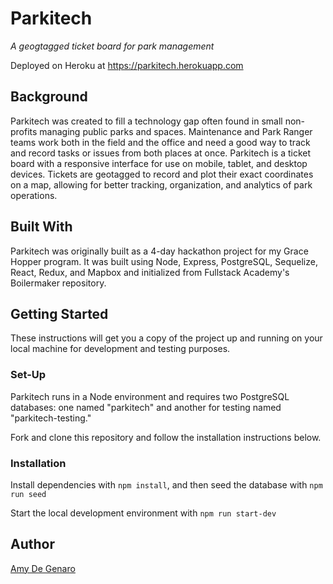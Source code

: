 # Parkitech

_A geogtagged ticket board for park management_

Deployed on Heroku at https://parkitech.herokuapp.com

## Background

Parkitech was created to fill a technology gap often found in small non-profits managing public parks and spaces. Maintenance and Park Ranger teams work both in the field and the office and need a good way to track and record tasks or issues from both places at once. Parkitech is a ticket board with a responsive interface for use on mobile, tablet, and desktop devices. Tickets are geotagged to record and plot their exact coordinates on a map, allowing for better tracking, organization, and analytics of park operations.

## Built With

Parkitech was originally built as a 4-day hackathon project for my Grace Hopper program. It was built using Node, Express, PostgreSQL, Sequelize, React, Redux, and Mapbox and initialized from Fullstack Academy's Boilermaker repository.

## Getting Started

These instructions will get you a copy of the project up and running on your local machine for development and testing purposes. 

### Set-Up

Parkitech runs in a Node environment and requires two PostgreSQL databases: one named "parkitech" and another for testing named "parkitech-testing."

Fork and clone this repository and follow the installation instructions below.

### Installation

Install dependencies with `npm install`, and then seed the database with `npm run seed`

Start the local development environment with `npm run start-dev`

## Author

[Amy De Genaro](https://github.com/amydegenaro)
